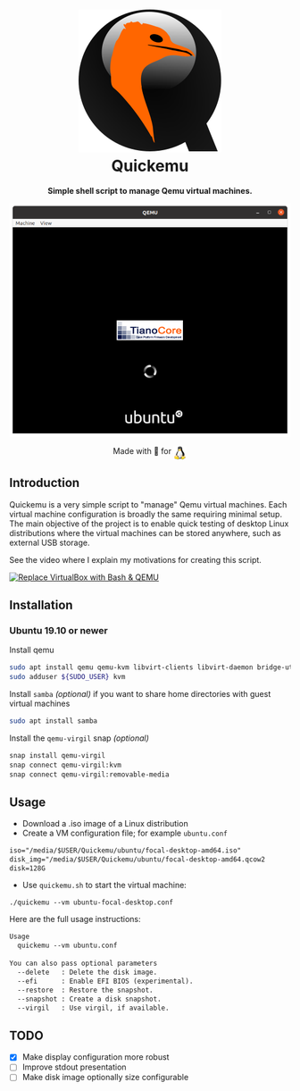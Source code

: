 <h1 align="center">
  <img src=".github/logo.png" alt="Quickemu" />
  <br />
  Quickemu
</h1>

<p align="center"><b>Simple shell script to manage Qemu virtual machines.</b></p>
<div align="center"><img src=".github/screenshot.png" alt="Quickemu Screenshot" /></div>
<p align="center">Made with 💝 for <img src="https://raw.githubusercontent.com/anythingcodes/slack-emoji-for-techies/gh-pages/emoji/tux.png" align="top" width="24" /></p>

## Introduction

Quickemu is a very simple script to "manage" Qemu virtual machines. Each virtual
machine configuration is broadly the same requiring minimal setup. The main
objective of the project is to enable quick testing of desktop Linux
distributions where the virtual machines can be stored anywhere, such as external
USB storage.

See the video where I explain my motivations for creating this script.

[![Replace VirtualBox with Bash & QEMU](https://img.youtube.com/vi/AOTYWEgw0hI/0.jpg)](https://www.youtube.com/watch?v=AOTYWEgw0hI)

## Installation

### Ubuntu 19.10 or newer

Install qemu

```bash
sudo apt install qemu qemu-kvm libvirt-clients libvirt-daemon bridge-utils ovmf
sudo adduser ${SUDO_USER} kvm
```

Install `samba` *(optional)* if you want to share home directories with guest virtual machines

```bash
sudo apt install samba
```

Install the `qemu-virgil` snap *(optional)*

```bash
snap install qemu-virgil
snap connect qemu-virgil:kvm
snap connect qemu-virgil:removable-media
```

## Usage

  * Download a .iso image of a Linux distribution
  * Create a VM configuration file; for example `ubuntu.conf`

```
iso="/media/$USER/Quickemu/ubuntu/focal-desktop-amd64.iso"
disk_img="/media/$USER/Quickemu/ubuntu/focal-desktop-amd64.qcow2
disk=128G
```

  * Use `quickemu.sh` to start the virtual machine:

```
./quickemu --vm ubuntu-focal-desktop.conf
```

Here are the full usage instructions:

```
Usage
  quickemu --vm ubuntu.conf

You can also pass optional parameters
  --delete   : Delete the disk image.
  --efi      : Enable EFI BIOS (experimental).
  --restore  : Restore the snapshot.
  --snapshot : Create a disk snapshot.
  --virgil   : Use virgil, if available.
```

## TODO

  - [x] Make display configuration more robust
  - [ ] Improve stdout presentation
  - [ ] Make disk image optionally size configurable